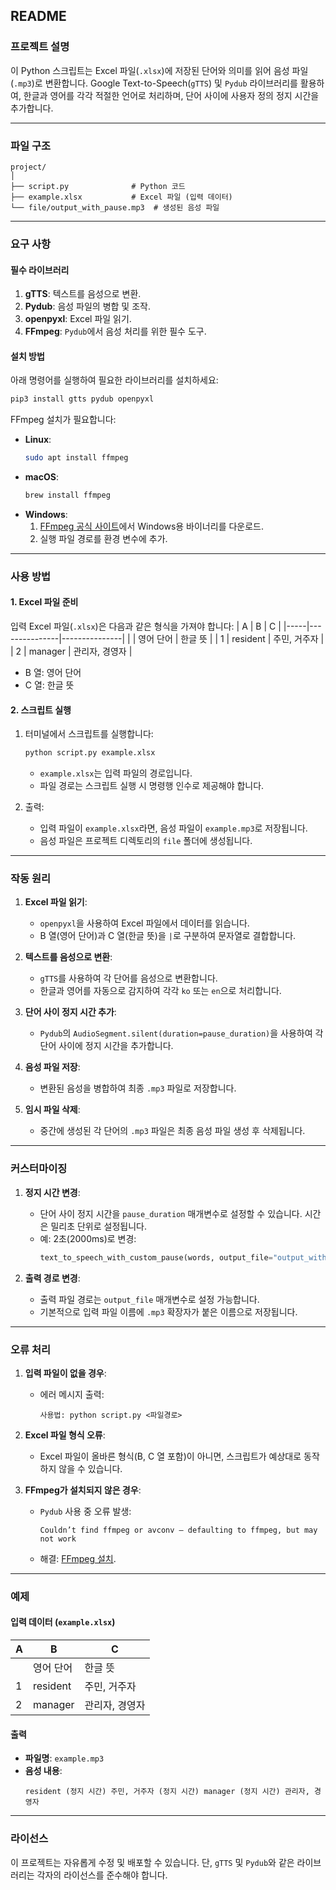 ## **README**

### **프로젝트 설명**
이 Python 스크립트는 Excel 파일(`.xlsx`)에 저장된 단어와 의미를 읽어 음성 파일(`.mp3`)로 변환합니다. Google Text-to-Speech(`gTTS`) 및 `Pydub` 라이브러리를 활용하여, 한글과 영어를 각각 적절한 언어로 처리하며, 단어 사이에 사용자 정의 정지 시간을 추가합니다.

---

### **파일 구조**
```
project/
│
├── script.py              # Python 코드
├── example.xlsx           # Excel 파일 (입력 데이터)
└── file/output_with_pause.mp3  # 생성된 음성 파일
```

---

### **요구 사항**

#### **필수 라이브러리**
1. **gTTS**: 텍스트를 음성으로 변환.
2. **Pydub**: 음성 파일의 병합 및 조작.
3. **openpyxl**: Excel 파일 읽기.
4. **FFmpeg**: `Pydub`에서 음성 처리를 위한 필수 도구.

#### **설치 방법**
아래 명령어를 실행하여 필요한 라이브러리를 설치하세요:
```bash
pip3 install gtts pydub openpyxl
```

FFmpeg 설치가 필요합니다:
- **Linux**:
  ```bash
  sudo apt install ffmpeg
  ```
- **macOS**:
  ```bash
  brew install ffmpeg
  ```
- **Windows**:
  1. [FFmpeg 공식 사이트](https://ffmpeg.org/download.html)에서 Windows용 바이너리를 다운로드.
  2. 실행 파일 경로를 환경 변수에 추가.

---

### **사용 방법**

#### **1. Excel 파일 준비**
입력 Excel 파일(`.xlsx`)은 다음과 같은 형식을 가져야 합니다:
|  A  |       B       |       C       |
|-----|---------------|---------------|
|     | 영어 단어     | 한글 뜻       |
|  1  | resident      | 주민, 거주자  |
|  2  | manager       | 관리자, 경영자 |

- B 열: 영어 단어
- C 열: 한글 뜻

#### **2. 스크립트 실행**
1. 터미널에서 스크립트를 실행합니다:
   ```bash
   python script.py example.xlsx
   ```
   - `example.xlsx`는 입력 파일의 경로입니다.
   - 파일 경로는 스크립트 실행 시 명령행 인수로 제공해야 합니다.

2. 출력:
   - 입력 파일이 `example.xlsx`라면, 음성 파일이 `example.mp3`로 저장됩니다.
   - 음성 파일은 프로젝트 디렉토리의 `file` 폴더에 생성됩니다.

---

### **작동 원리**
1. **Excel 파일 읽기**:
   - `openpyxl`을 사용하여 Excel 파일에서 데이터를 읽습니다.
   - B 열(영어 단어)과 C 열(한글 뜻)을 `|`로 구분하여 문자열로 결합합니다.

2. **텍스트를 음성으로 변환**:
   - `gTTS`를 사용하여 각 단어를 음성으로 변환합니다.
   - 한글과 영어를 자동으로 감지하여 각각 `ko` 또는 `en`으로 처리합니다.

3. **단어 사이 정지 시간 추가**:
   - `Pydub`의 `AudioSegment.silent(duration=pause_duration)`을 사용하여 각 단어 사이에 정지 시간을 추가합니다.

4. **음성 파일 저장**:
   - 변환된 음성을 병합하여 최종 `.mp3` 파일로 저장합니다.

5. **임시 파일 삭제**:
   - 중간에 생성된 각 단어의 `.mp3` 파일은 최종 음성 파일 생성 후 삭제됩니다.

---

### **커스터마이징**

1. **정지 시간 변경**:
   - 단어 사이 정지 시간을 `pause_duration` 매개변수로 설정할 수 있습니다. 시간은 밀리초 단위로 설정됩니다.
   - 예: 2초(2000ms)로 변경:
     ```python
     text_to_speech_with_custom_pause(words, output_file="output_with_pause.mp3", pause_duration=2000)
     ```

2. **출력 경로 변경**:
   - 출력 파일 경로는 `output_file` 매개변수로 설정 가능합니다.
   - 기본적으로 입력 파일 이름에 `.mp3` 확장자가 붙은 이름으로 저장됩니다.

---

### **오류 처리**

1. **입력 파일이 없을 경우**:
   - 에러 메시지 출력:
     ```
     사용법: python script.py <파일경로>
     ```

2. **Excel 파일 형식 오류**:
   - Excel 파일이 올바른 형식(B, C 열 포함)이 아니면, 스크립트가 예상대로 동작하지 않을 수 있습니다.

3. **FFmpeg가 설치되지 않은 경우**:
   - `Pydub` 사용 중 오류 발생:
     ```
     Couldn’t find ffmpeg or avconv – defaulting to ffmpeg, but may not work
     ```
   - 해결: [FFmpeg 설치](#요구-사항).

---

### **예제**
#### **입력 데이터 (`example.xlsx`)**
|  A  |       B       |       C       |
|-----|---------------|---------------|
|     | 영어 단어     | 한글 뜻       |
|  1  | resident      | 주민, 거주자  |
|  2  | manager       | 관리자, 경영자 |

#### **출력**
- **파일명**: `example.mp3`
- **음성 내용**:
  ```
  resident (정지 시간) 주민, 거주자 (정지 시간) manager (정지 시간) 관리자, 경영자
  ```

---

### **라이선스**
이 프로젝트는 자유롭게 수정 및 배포할 수 있습니다. 단, `gTTS` 및 `Pydub`와 같은 라이브러리는 각자의 라이선스를 준수해야 합니다.